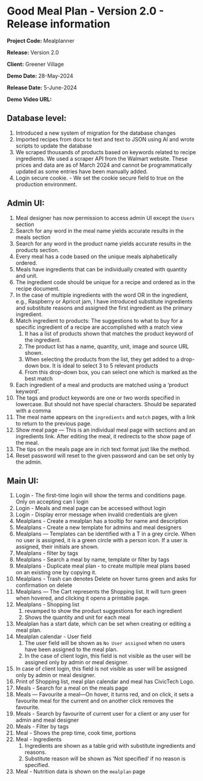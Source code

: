 # Good Meal Plan - Version 2.0 - Release information

**Project Code:** Mealplanner

**Release:** Version 2.0

**Client:** Greener Village

**Demo Date:** 28-May-2024

**Release Date:** 5-June-2024

**Demo Video URL:** 

## Database level:
1. Introduced a new system of migration for the database changes 
1. Imported recipes from docx to text and text to JSON using AI and wrote scripts to update the database
1. We scraped thousands of products based on keywords related to recipe ingredients. We used a scraper API from the Walmart website. These prices and data are as of March 2024 and cannot be programmatically updated as some entries have been manually added.
1. Login secure cookie. - We set the cookie secure field to true on the production environment.

## Admin UI:
1. Meal designer has now permission to access admin UI except the `Users` section
1. Search for any word in the meal name yields accurate results in the meals section
1. Search for any word in the product name yields accurate results in the products section.
1. Every meal has a code based on the unique meals alphabetically ordered.
1. Meals have ingredients that can be individually created with quantity and unit.
1. The ingredient code should be unique for a recipe and ordered as in the recipe document.
1. In the case of multiple ingredients with the word OR in the ingredient, e.g., Raspberry or Apricot jam, I have introduced substitute ingredients and substitute reasons and assigned the first ingredient as the primary ingredient.
1. Match ingredient to products: The suggestions to what to buy for a specific ingredient of a recipe are accomplished with a match view
   1. It has a list of products shown that matches the product keyword of the ingredient.
   1. The product list has a name, quantity, unit, image and source URL shown.
   1. When selecting the products from the list, they get added to a drop-down box. It is ideal to select 3 to 5 relevant products 
   1. From this drop-down box, you can select one which is marked as the best match
1. Each ingredient of a meal and products are matched using a ‘product keyword’.
1. The tags and product keywords are one or two words specified in lowercase. But should not have special characters. Should be separated with a comma
1. The meal name appears on the `ingredients` and `match` pages, with a link to return to the previous page. 
1. Show meal page — This is an individual meal page with sections and an ingredients link. After editing the meal, it redirects to the show page of the meal.
1. The tips on the meals page are in rich text format just like the method.
1. Reset password will reset to the given password and can be set only by the admin.

## Main UI:
1. Login - The first-time login will show the terms and conditions page. Only on accepting can I login
1. Login - Meals and meal page can be accessed without login
1. Login - Display error message when invalid credentials are given
1. Mealplans - Create a mealplan has a tooltip for name and description
1. Mealplans - Create a new template for admins and meal designers
1. Mealplans — Templates can be identified with a T in a grey circle. When no user is assigned, it is a green circle with a person icon. If a user is assigned, their initials are shown.
1. Mealplans - filter by tags
1. Mealplans - Search a meal by name, template or filter by tags
1. Mealplans - Duplicate meal plan - to create multiple meal plans based on an existing one by copying it.
1. Mealplans - Trash can denotes Delete on hover turns green and asks for confirmation on delete
1. Mealplans — The Cart represents the Shopping list. It will turn green when hovered, and clicking it opens a printable page.
1. Mealplans - Shopping list 
   1. revamped to show the product suggestions for each ingredient
   1. Shows the quantity and unit for each meal
1. Mealplan has a start date, which can be set when creating or editing a meal plan.
1. Mealplan calendar - User field
   1. The user field will be shown as `No User assigned` when no users have been assigned to the meal plan.
   1. In the case of client login, this field is not visible as the user will be assigned only by admin or meal designer.
1. In case of client login, this field is not visible as user will be assigned only by admin or meal designer.
1. Print of Shopping list, meal plan calendar and meal has CivicTech Logo.
1. Meals - Search for a meal on the meals page
1. Meals — Favourite a meal—On hover, it turns red, and on click, it sets a favourite meal for the current and on another click removes the favourite.
1. Meals - Search by favourite of current user for a client or any user for admin and meal designer
1. Meals - Filter by tags
1. Meal - Shows the prep time, cook time, portions
1. Meal - Ingredients
   1. Ingredients are shown as a table grid with substitute ingredients and reasons.
   1. Substitute reason will be shown as ‘Not specified’ if no reason is specified.
1. Meal - Nutrition data is shown on the `mealplan` page
